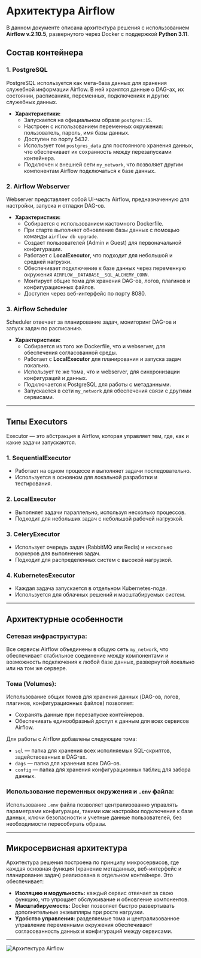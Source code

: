 # Архитектура Airflow

В данном документе описана архитектура решения с использованием **Airflow v.2.10.5**, развернутого через Docker с поддержкой **Python 3.11**.

## Состав контейнера

### 1. **PostgreSQL**
PostgreSQL используется как мета-база данных для хранения служебной информации Airflow. В ней хранятся данные о DAG-ах, их состоянии, расписаниях, переменных, подключениях и других служебных данных.

- **Характеристики:**
  - Запускается на официальном образе `postgres:15`.
  - Настроен с использованием переменных окружения: пользователь, пароль, имя базы данных.
  - Доступен по порту 5432.
  - Использует том `postgres_data` для постоянного хранения данных, что обеспечивает их сохранность между перезапусками контейнера.
  - Подключен к внешней сети `my_network`, что позволяет другим компонентам Airflow подключаться к базе данных.

### 2. **Airflow Webserver**
Webserver представляет собой UI-часть Airflow, предназначенную для настройки, запуска и отладки DAG-ов.

- **Характеристики:**
  - Собирается с использованием кастомного Dockerfile.
  - При старте выполняет обновление базы данных с помощью команды `airflow db upgrade`.
  - Создает пользователей (Admin и Guest) для первоначальной конфигурации.
  - Работает с **LocalExecutor**, что подходит для небольшой и средней нагрузки.
  - Обеспечивает подключение к базе данных через переменную окружения `AIRFLOW__DATABASE__SQL_ALCHEMY_CONN`.
  - Монтирует общие тома для хранения DAG-ов, логов, плагинов и конфигурационных файлов.
  - Доступен через веб-интерфейс по порту 8080.

### 3. **Airflow Scheduler**
Scheduler отвечает за планирование задач, мониторинг DAG-ов и запуск задач по расписанию.

- **Характеристики:**
  - Собирается из того же Dockerfile, что и webserver, для обеспечения согласованной среды.
  - Работает с **LocalExecutor** для планирования и запуска задач локально.
  - Использует те же тома, что и webserver, для синхронизации конфигураций и данных.
  - Подключается к PostgreSQL для работы с метаданными.
  - Запускается в сети `my_network` для обеспечения связи с другими сервисами.

---

## Типы Executors

Executor — это абстракция в Airflow, которая управляет тем, где, как и какие задачи запускаются.

### 1. **SequentialExecutor**
- Работает на одном процессе и выполняет задачи последовательно.
- Используется в основном для локальной разработки и тестирования.

### 2. **LocalExecutor**
- Выполняет задачи параллельно, используя несколько процессов.
- Подходит для небольших задач с небольшой рабочей нагрузкой.

### 3. **CeleryExecutor**
- Использует очередь задач (RabbitMQ или Redis) и несколько воркеров для выполнения задач.
- Подходит для распределенных систем с высокой нагрузкой.

### 4. **KubernetesExecutor**
- Каждая задача запускается в отдельном Kubernetes-поде.
- Используется для облачных решений и масштабируемых систем.

---

## Архитектурные особенности

### Сетевая инфраструктура:
Все сервисы Airflow объединены в общую сеть `my_network`, что обеспечивает стабильное соединение между компонентами и возможность подключения к любой базе данных, развернутой локально или на том же сервере.

### Тома (Volumes):
Использование общих томов для хранения данных (DAG-ов, логов, плагинов, конфигурационных файлов) позволяет:
- Сохранять данные при перезапуске контейнеров.
- Обеспечивать единообразный доступ к данным для всех сервисов Airflow.

Для работы с Airflow добавлены следующие тома:
- `sql` — папка для хранения всех исполняемых SQL-скриптов, задействованных в DAG-ах.
- `dags` — папка для хранения всех DAG-ов.
- `config` — папка для хранения конфигурационных таблиц для забора данных.

### Использование переменных окружения и `.env` файла:
Использование `.env` файла позволяет централизованно управлять параметрами конфигурации, такими как настройки подключения к базе данных, ключи безопасности и учетные данные пользователей, без необходимости пересобирать образы.

---

## Микросервисная архитектура

Архитектура решения построена по принципу микросервисов, где каждая основная функция (хранение метаданных, веб-интерфейс и планирование задач) реализована в отдельном контейнере. Это обеспечивает:
- **Изоляцию и модульность:** каждый сервис отвечает за свою функцию, что упрощает обслуживание и обновление компонентов.
- **Масштабируемость:** Docker позволяет быстро развертывать дополнительные экземпляры при росте нагрузки.
- **Удобство управления:** разделяемые тома и централизованное управление переменными окружения обеспечивают согласованность данных и конфигураций между сервисами.

--- 

<image src="https://github.com/NikGerasimovich98/Data-cluster/blob/main/docs/Architecture%20/Pics/Airflow-arch.drawio.png" alt="Архитектура Airflow">
